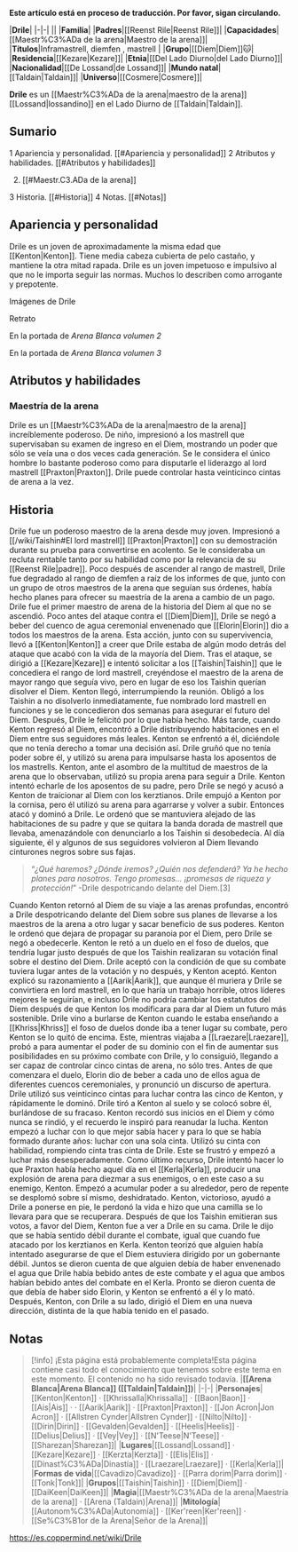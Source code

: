 **Este artículo está en proceso de traducción. Por favor, sigan circulando.**


|**Drile**|
|-|-|
||
|**Familia**|
|**Padres**|[[Reenst Rile\|Reenst Rile]]|
|**Capacidades**|[[Maestr%C3%ADa de la arena\|Maestro de la arena]]|
|**Títulos**|Inframastrell, diemfen , mastrell |
|**Grupo**|[[Diem\|Diem]]🐱︎|
|**Residencia**|[[Kezare\|Kezare]]|
|**Etnia**|[[Del Lado Diurno\|del Lado Diurno]]|
|**Nacionalidad**|[[De Lossand\|de Lossand]]|
|**Mundo natal**|[[Taldain\|Taldain]]|
|**Universo**|[[Cosmere\|Cosmere]]|

**Drile** es un [[Maestr%C3%ADa de la arena\|maestro de la arena]][[Lossand\|lossandino]] en el Lado Diurno de [[Taldain\|Taldain]].

## Sumario

1 Apariencia y personalidad. [[#Apariencia y personalidad]] 
2 Atributos y habilidades. [[#Atributos y habilidades]] 

2. [[#Maestr.C3.ADa de la arena]] 


3 Historia. [[#Historia]] 
4 Notas. [[#Notas]] 


## Apariencia y personalidad
Drile es un joven de aproximadamente la misma edad que [[Kenton\|Kenton]]. Tiene media cabeza cubierta de pelo castaño, y mantiene la otra mitad rapada.
Drile es un joven impetuoso e impulsivo al que no le importa seguir las normas. Muchos lo describen como arrogante y prepotente.


Imágenes de Drile



 Retrato





 En la portada de *Arena Blanca volumen 2*





 En la portada de *Arena Blanca volumen 3*



## Atributos y habilidades
### Maestría de la arena
Drile es un [[Maestr%C3%ADa de la arena\|maestro de la arena]] increíblemente poderoso. De niño, impresionó a los mastrell que supervisaban su examen de ingreso en el Diem, mostrando un poder que sólo se veía una o dos veces cada generación. Se le considera el único hombre lo bastante poderoso como para disputarle el liderazgo al lord mastrell [[Praxton\|Praxton]]. Drile puede controlar hasta veinticinco cintas de arena a la vez.

## Historia
Drile fue un poderoso maestro de la arena desde muy joven. Impresionó a [[/wiki/Taishin#El lord mastrell]] [[Praxton\|Praxton]] con su demostración durante su prueba para convertirse en acolento. Se le consideraba un recluta rentable tanto por su habilidad como por la relevancia de su [[Reenst Rile\|padre]].
Poco después de ascender al rango de mastrell, Drile fue degradado al rango de diemfen a raíz de los informes de que, junto con un grupo de otros maestros de la arena que seguían sus órdenes, había hecho planes para ofrecer su maestría de la arena a cambio de un pago. Drile fue el primer maestro de arena de la historia del Diem al que no se ascendió.
Poco antes del ataque contra el [[Diem\|Diem]], Drile se negó a beber del cuenco de agua ceremonial envenenado que [[Elorin\|Elorin]] dio a todos los maestros de la arena. Esta acción, junto con su supervivencia, llevó a [[Kenton\|Kenton]] a creer que Drile estaba de algún modo detrás del ataque que acabó con la vida de la mayoría del Diem.
Tras el ataque, se dirigió a [[Kezare\|Kezare]] e intentó solicitar a los [[Taishin\|Taishin]] que le concediera el rango de lord mastrell, creyéndose el maestro de la arena de mayor rango que seguía vivo, pero en lugar de eso los Taishin querían disolver el Diem. Kenton llegó, interrumpiendo la reunión. Obligó a los Taishin a no disolverlo inmediatamente, fue nombrado lord mastrell en funciones y se le concedieron dos semanas para asegurar el futuro del Diem. Después, Drile le felicitó por lo que había hecho.
Más tarde, cuando Kenton regresó al Diem, encontró a Drile distribuyendo habitaciones en el Diem entre sus seguidores más leales. Kenton se enfrentó a él, diciéndole que no tenía derecho a tomar una decisión así. Drile gruñó que no tenía poder sobre él, y utilizó su arena para impulsarse hasta los aposentos de los mastrells. Kenton, ante el asombro de la multitud de maestros de la arena que lo observaban, utilizó su propia arena para seguir a Drile. Kenton intentó echarle de los aposentos de su padre, pero Drile se negó y acusó a Kenton de traicionar al Diem con los kerztianos. Drile empujó a Kenton por la cornisa, pero él utilizó su arena para agarrarse y volver a subir. Entonces atacó y dominó a Drile. Le ordenó que se mantuviera alejado de las habitaciones de su padre y que se quitara la banda dorada de mastrell que llevaba, amenazándole con denunciarlo a los Taishin si desobedecía. Al día siguiente, él y algunos de sus seguidores volvieron al Diem llevando cinturones negros sobre sus fajas.

>“*¿Qué haremos? ¿Dónde iremos? ¿Quién nos defenderá? Ya he hecho planes para nosotros. Tengo promesas… ¡promesas de riqueza y protección!*”
\-Drile despotricando delante del Diem.[3]

Cuando Kenton retornó al Diem de su viaje a las arenas profundas, encontró a Drile despotricando delante del Diem sobre sus planes de llevarse a los maestros de la arena a otro lugar y sacar beneficio de sus poderes. Kenton le ordenó que dejara de propagar su paranoia por el Diem, pero Drile se negó a obedecerle. Kenton le retó a un duelo en el foso de duelos, que tendría lugar justo después de que los Taishin realizaran su votación final sobre el destino del Diem. Drile aceptó con la condición de que su combate tuviera lugar antes de la votación y no después, y Kenton aceptó. Kenton explicó su razonamiento a [[Aarik\|Aarik]], que aunque él muriera y Drile se convirtiera en lord mastrell, en lo que haría un trabajo horrible, otros líderes mejores le seguirían, e incluso Drile no podría cambiar los estatutos del Diem después de que Kenton los modificara para dar al Diem un futuro más sostenible.
Drile vino a burlarse de Kenton cuando le estaba enseñando a [[Khriss\|Khriss]] el foso de duelos donde iba a tener lugar su combate, pero Kenton se lo quitó de encima. Este, mientras viajaba a [[Lraezare\|Lraezare]], probó a  para aumentar el poder de su dominio con el fin de aumentar sus posibilidades en su próximo combate con Drile, y lo consiguió, llegando a ser capaz de controlar cinco cintas de arena, no sólo tres.
Antes de que comenzara el duelo, Elorin dio de beber a cada uno de ellos agua de diferentes cuencos ceremoniales, y pronunció un discurso de apertura. Drile utilizó sus veinticinco cintas para luchar contra las cinco de Kenton, y rápidamente le dominó. Drile tiró a Kenton al suelo y se colocó sobre él, burlándose de su fracaso.
Kenton recordó sus inicios en el Diem y cómo nunca se rindió, y el recuerdo le inspiró para reanudar la lucha. Kenton empezó a luchar con lo que mejor sabía hacer y para lo que se había formado durante años: luchar con una sola cinta. Utilizó su cinta con habilidad, rompiendo cinta tras cinta de Drile. Este se frustró y empezó a luchar más desesperadamente. Como último recurso, Drile intentó hacer lo que Praxton había hecho aquel día en el [[Kerla\|Kerla]], producir una explosión de arena para diezmar a sus enemigos, o en este caso a su enemigo, Kenton. Empezó a acumular poder a su alrededor, pero de repente se desplomó sobre sí mismo, deshidratado. Kenton, victorioso, ayudó a Drile a ponerse en pie, le perdonó la vida e hizo que una camilla se lo llevara para que se recuperara. Después de que los Taishin emitieran sus votos, a favor del Diem, Kenton fue a ver a Drile en su cama. Drile le dijo que se había sentido débil durante el combate, igual que cuando fue atacado por los kerztianos en Kerla. Kenton teorizó que alguien había intentado asegurarse de que el Diem estuviera dirigido por un gobernante débil. Juntos se dieron cuenta de que alguien debía de haber envenenado el agua que Drile había bebido antes de este combate y el agua que ambos habían bebido antes del combate en el Kerla. Pronto se dieron cuenta de que debía de haber sido Elorin, y Kenton se enfrentó a él y lo mató.
Después, Kenton, con Drile a su lado, dirigió el Diem en una nueva dirección, distinta de la que había tenido en el pasado.

## Notas

> [!info] ¡Esta página está probablemente completa!Esta página contiene casi todo el conocimiento que tenemos sobre este tema en este momento.
El contenido no ha sido revisado todavía.
|**[[Arena Blanca\|Arena Blanca]] ([[Taldain\|Taldain]])**|
|-|-|
|**Personajes**|[[Kenton\|Kenton]] · [[Khrissalla\|Khrissalla]] · [[Baon\|Baon]] · [[Ais\|Ais]] ·  · [[Aarik\|Aarik]] · [[Praxton\|Praxton]] · [[Jon Acron\|Jon Acron]] · [[Allstren Cynder\|Allstren Cynder]] · [[Nilto\|Nilto]] · [[Dirin\|Dirin]] · [[Gevalden\|Gevalden]] · [[Heelis\|Heelis]] · [[Delius\|Delius]] · [[Vey\|Vey]] · [[N'Teese\|N'Teese]] · [[Sharezan\|Sharezan]]|
|**Lugares**|[[Lossand\|Lossand]] · [[Kezare\|Kezare]] · [[Kerzta\|Kerzta]] · [[Elis\|Elis]] · [[Dinast%C3%ADa\|Dinastía]] · [[Lraezare\|Lraezare]] · [[Kerla\|Kerla]]|
|**Formas de vida**|[[Cavadizo\|Cavadizo]] · [[Parra dorim\|Parra dorim]] · [[Tonk\|Tonk]]|
|**Grupos**|[[Taishin\|Taishin]] · [[Diem\|Diem]] · [[DaiKeen\|DaiKeen]]|
|**Magia**|[[Maestr%C3%ADa de la arena\|Maestría de la arena]] · [[Arena (Taldain)\|Arena]]|
|**Mitología**|[[Autonom%C3%ADa\|Autonomía]] · [[Ker'reen\|Ker'reen]] · [[Se%C3%B1or de la Arena\|Señor de la Arena]]|



https://es.coppermind.net/wiki/Drile